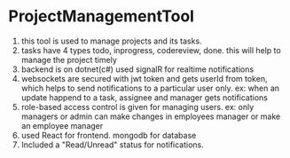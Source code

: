 # ProjectManagementTool
1. this tool is used to manage projects and its tasks.
2. tasks have 4 types todo, inprogress, codereview, done. this will help to manage the project timely
3. backend is on dotnet(c#) used signalR for realtime notifications
4. websockets are secured with jwt token and gets userId from token, which helps to send notifications to a particular user only. ex: when an update happend to a task, assignee and manager gets notifications
5. role-based access control is given for managing users. ex: only managers or admin can make changes in employees manager or make an employee manager
6. used React for frontend. mongodb for database
7. Included a "Read/Unread" status for notifications.
